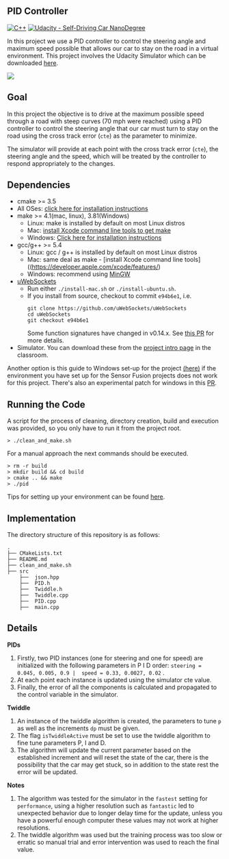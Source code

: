 ## PID Controller
[![C++](https://img.shields.io/badge/C++-Solutions-blue.svg?style=flat&logo=c%2B%2B)](http://www.cplusplus.org/)
[![Udacity - Self-Driving Car NanoDegree](https://s3.amazonaws.com/udacity-sdc/github/shield-carnd.svg)](http://www.udacity.com/drive)

In this project we use a PID controller to control the steering angle and maximum speed possible that allows our car to stay on the road in a virtual environment. This project involves the Udacity Simulator which can be downloaded [here](https://github.com/udacity/self-driving-car-sim/releases).

<img src="https://github.com/ajimenezjulio/P8_PID_Controller/blob/master/docs/pid.gif">

## Goal
In this project the objective is to drive at the maximum possible speed through a road with steep curves (70 mph were reached) using a PID controller to control the steering angle that our car must turn to stay on the road using the cross track error (`cte`) as the parameter to minimize.

The simulator will provide at each point with the cross track error (`cte`), the steering angle and the speed, which will be treated by the controller to respond appropriately to the changes. 

## Dependencies

* cmake >= 3.5
 * All OSes: [click here for installation instructions](https://cmake.org/install/)
* make >= 4.1(mac, linux), 3.81(Windows)
  * Linux: make is installed by default on most Linux distros
  * Mac: [install Xcode command line tools to get make](https://developer.apple.com/xcode/features/)
  * Windows: [Click here for installation instructions](http://gnuwin32.sourceforge.net/packages/make.htm)
* gcc/g++ >= 5.4
  * Linux: gcc / g++ is installed by default on most Linux distros
  * Mac: same deal as make - [install Xcode command line tools]((https://developer.apple.com/xcode/features/)
  * Windows: recommend using [MinGW](http://www.mingw.org/)
 * [uWebSockets](https://github.com/uWebSockets/uWebSockets)
    * Run either `./install-mac.sh` or `./install-ubuntu.sh`.
    * If you install from source, checkout to commit `e94b6e1`, i.e.
      ```
      git clone https://github.com/uWebSockets/uWebSockets 
      cd uWebSockets
      git checkout e94b6e1
      ```
      Some function signatures have changed in v0.14.x. See [this PR](https://github.com/udacity/CarND-MPC-Project/pull/3) for more details.
 * Simulator. You can download these from the [project intro page](https://github.com/udacity/self-driving-car-sim/releases) in the classroom.

Another option is this guide to Windows set-up for the project [(here)](https://s3-us-west-1.amazonaws.com/udacity-selfdrivingcar/files/Kidnapped_Vehicle_Windows_Setup.pdf) if the environment you have set up for the Sensor Fusion projects does not work for this project. There's also an experimental patch for windows in this [PR](https://github.com/udacity/CarND-PID-Control-Project/pull/3).

## Running the Code
A script for the process of cleaning, directory creation, build and execution was provided, so you only have to run it from the project root.
```
> ./clean_and_make.sh
```
For a manual approach the next commands should be executed.
```
> rm -r build
> mkdir build && cd build
> cmake .. && make
> ./pid
```

Tips for setting up your environment can be found [here](https://classroom.udacity.com/nanodegrees/nd013/parts/40f38239-66b6-46ec-ae68-03afd8a601c8/modules/0949fca6-b379-42af-a919-ee50aa304e6a/lessons/f758c44c-5e40-4e01-93b5-1a82aa4e044f/concepts/23d376c7-0195-4276-bdf0-e02f1f3c665d).

## Implementation
The directory structure of this repository is as follows:

```
.
├── CMakeLists.txt
├── README.md
├── clean_and_make.sh
├── src
    ├──  json.hpp
    ├──  PID.h
    ├──  Twiddle.h
    ├──  Twiddle.cpp
    ├──  PID.cpp
    ├──  main.cpp
```

## Details
**PIDs**
1. Firstly, two PID instances (one for steering and one for speed) are initialized with the following parameters in P I D order: `steering = 0.045, 0.005, 0.9 |  speed = 0.33, 0.0027, 0.02` .
2. At each point each instance is updated using the simulator cte value.
3. Finally, the error of all the components is calculated and propagated to the control variable in the simulator.

**Twiddle**
1. An instance of the twiddle algorithm is created, the parameters to tune `p` as well as the increments `dp` must be given.
2. The flag `isTwiddleActive` must be set to use the twiddle algorithm to fine tune parameters P, I and D.
3. The algorithm will update the current parameter based on the established increment and will reset the state of the car, there is the possibility that the car may get stuck, so in addition to the state rest the error will be updated.

**Notes**
1. The algorithm was tested for the simulator in the `fastest` setting for `performance`, using a higher resolution such as `fantastic` led to unexpected behavior due to longer delay time for the update, unless you have a powerful enough computer these values may not work at higher resolutions.
1. The twiddle algorithm was used but the training process was too slow or erratic so manual trial and error intervention was used to reach the final value.

